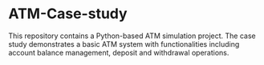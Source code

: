 # ATM-Case-study
This repository contains a Python-based ATM simulation project. The case study demonstrates a basic ATM system with functionalities including account balance management, deposit and withdrawal operations.
